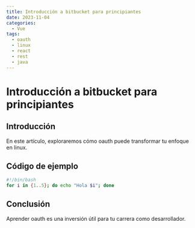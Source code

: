 ```yaml
---
title: Introducción a bitbucket para principiantes
date: 2023-11-04
categories:
  - Vue
tags:
  - oauth
  - linux
  - react
  - rest
  - java
---
```


# Introducción a bitbucket para principiantes

## Introducción

En este artículo, exploraremos cómo oauth puede transformar tu enfoque en linux.

## Código de ejemplo

```bash
#!/bin/bash
for i in {1..5}; do echo "Hola $i"; done
```

## Conclusión

Aprender oauth es una inversión útil para tu carrera como desarrollador.